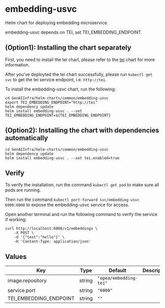 # embedding-usvc

Helm chart for deploying embedding microservice.

embedding-usvc depends on TEI, set TEI_EMBEDDING_ENDPOINT.

## (Option1): Installing the chart separately

First, you need to install the tei chart, please refer to the [tei](../tei) chart for more information.

After you've deployted the tei chart successfully, please run `kubectl get svc` to get the tei service endpoint, i.e. `http://tei`.

To install the embedding-usvc chart, run the following:

```console
cd GenAIInfra/helm-charts/common/embedding-usvc
export TEI_EMBEDDING_ENDPOINT="http://tei"
helm dependency update
helm install embedding-usvc . --set TEI_EMBEDDING_ENDPOINT=${TEI_EMBEDDING_ENDPOINT}
```

## (Option2): Installing the chart with dependencies automatically

```console
cd GenAIInfra/helm-charts/common/embedding-usvc
helm dependency update
helm install embedding-usvc . --set tei.enabled=true
```

## Verify

To verify the installation, run the command `kubectl get pod` to make sure all pods are running.

Then run the command `kubectl port-forward svc/embedding-usvc 6000:6000` to expose the embedding-usvc service for access.

Open another terminal and run the following command to verify the service if working:

```console
curl http://localhost:6000/v1/embeddings \
    -X POST \
    -d '{"text":"hello"}' \
    -H 'Content-Type: application/json'
```

## Values

| Key                    | Type   | Default                | Description |
| ---------------------- | ------ | ---------------------- | ----------- |
| image.repository       | string | `"opea/embedding-tei"` |             |
| service.port           | string | `"6000"`               |             |
| TEI_EMBEDDING_ENDPOINT | string | `""`                   |             |
